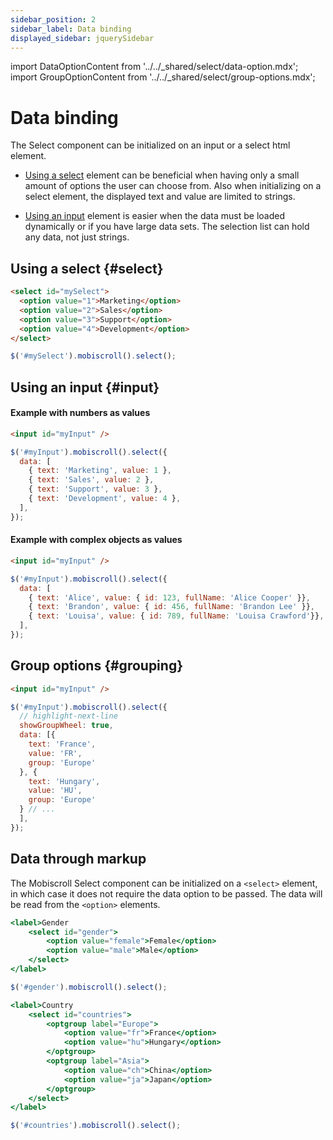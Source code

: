 ```yaml
---
sidebar_position: 2
sidebar_label: Data binding
displayed_sidebar: jquerySidebar
---
```


import DataOptionContent from '../../_shared/select/data-option.mdx';
import GroupOptionContent from '../../_shared/select/group-options.mdx';

# Data binding

The Select component can be initialized on an input or a select html element.

* [Using a select](#select) element can be beneficial when having only a small amount of options the user can choose from. Also when initializing on a select element, the displayed text and value are limited to strings.

* [Using an input](#input) element is easier when the data must be loaded dynamically or if you have large data sets. The selection list can hold any data, not just strings.

## Using a select {#select}

```html
<select id="mySelect">
  <option value="1">Marketing</option>
  <option value="2">Sales</option>
  <option value="3">Support</option>
  <option value="4">Development</option>
</select>
```
```js
$('#mySelect').mobiscroll().select();
```

## Using an input {#input}

<DataOptionContent />

#### Example with numbers as values

```html
<input id="myInput" />
```
```js title="Department selection example"
$('#myInput').mobiscroll().select({
  data: [
    { text: 'Marketing', value: 1 },
    { text: 'Sales', value: 2 },
    { text: 'Support', value: 3 },
    { text: 'Development', value: 4 },
  ],
});
```

#### Example with complex objects as values

```html
<input id="myInput" />
```
```js title="User selection example"
$('#myInput').mobiscroll().select({
  data: [
    { text: 'Alice', value: { id: 123, fullName: 'Alice Cooper' }},
    { text: 'Brandon', value: { id: 456, fullName: 'Brandon Lee' }},
    { text: 'Louisa', value: { id: 789, fullName: 'Louisa Crawford'}},
  ],
});
```

## Group options {#grouping}

<GroupOptionContent />

```html
<input id="myInput" />
```
```js
$('#myInput').mobiscroll().select({
  // highlight-next-line
  showGroupWheel: true,
  data: [{
    text: 'France',
    value: 'FR',
    group: 'Europe'
  }, {
    text: 'Hungary',
    value: 'HU',
    group: 'Europe'
  } // ...
  ],
});
```

## Data through markup

The Mobiscroll Select component can be initialized on a `<select>` element, in which case it does not require the data option to be passed. The data will be read from the `<option>` elements.

```jsx title="Initializing on select element"
<label>Gender
    <select id="gender">
        <option value="female">Female</option>
        <option value="male">Male</option>
    </select>
</label>
```

```jsx
$('#gender').mobiscroll().select();
```

```jsx title="Group select"
<label>Country
    <select id="countries">
        <optgroup label="Europe">
            <option value="fr">France</option>
            <option value="hu">Hungary</option>
        </optgroup>
        <optgroup label="Asia">
            <option value="ch">China</option>
            <option value="ja">Japan</option>
        </optgroup>
    </select>
</label>
```

```jsx
$('#countries').mobiscroll().select();
```